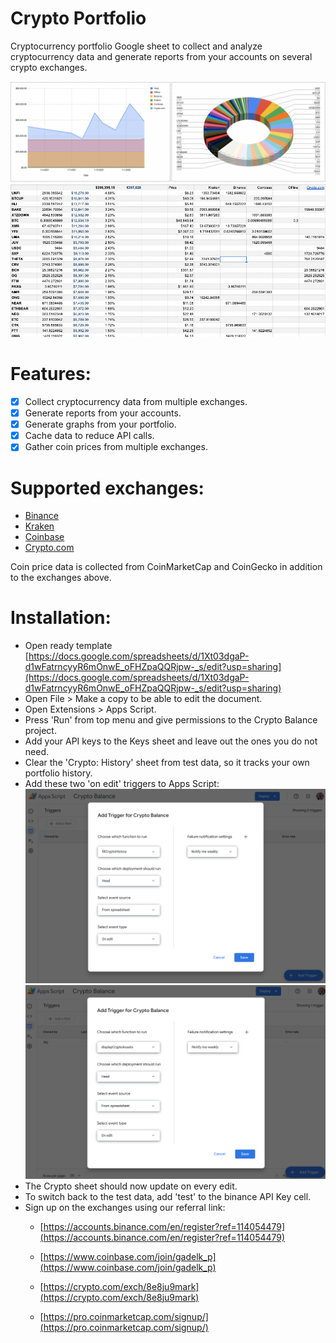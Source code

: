 # Crypto Portfolio

Cryptocurrency portfolio Google sheet to collect and analyze cryptocurrency data and generate reports from your accounts on several crypto exchanges.

![](img/graph1.png)
![](img/graph2.png)

# Features:
- [x] Collect cryptocurrency data from multiple exchanges.
- [x] Generate reports from your accounts.
- [x] Generate graphs from your portfolio.
- [x] Cache data to reduce API calls.
- [x] Gather coin prices from multiple exchanges.

# Supported exchanges:
 - [Binance](https://accounts.binance.com/en/register?ref=114054479)
 - [Kraken](https://www.kraken.com/en-us/register)
 - [Coinbase](https://www.coinbase.com/join/gadelk_p)
 - [Crypto.com](https://crypto.com/exch/8e8ju9mark)

Coin price data is collected from CoinMarketCap and CoinGecko in addition to the exchanges above.

# Installation:
- Open ready template [https://docs.google.com/spreadsheets/d/1Xt03dgaP-d1wFatrncyyR6mOnwE_oFHZpaQQRjpw-_s/edit?usp=sharing](https://docs.google.com/spreadsheets/d/1Xt03dgaP-d1wFatrncyyR6mOnwE_oFHZpaQQRjpw-_s/edit?usp=sharing)
- Open File > Make a copy to be able to edit the document.
- Open Extensions >  Apps Script.
- Press 'Run' from top menu and give permissions to the Crypto Balance project.
- Add your API keys to the Keys sheet and leave out the ones you do not need.
- Clear the 'Crypto: History' sheet from test data, so it tracks your own portfolio history.
- Add these two 'on edit' triggers to Apps Script:
![](img/trigger1.png)
![](img/trigger2.png)
- The Crypto sheet should now update on every edit.
- To switch back to the test data, add 'test' to the binance API Key cell.
- Sign up on the exchanges using our referral link:
    - [https://accounts.binance.com/en/register?ref=114054479](https://accounts.binance.com/en/register?ref=114054479)
    - [https://www.coinbase.com/join/gadelk_p](https://www.coinbase.com/join/gadelk_p)
    - [https://crypto.com/exch/8e8ju9mark](https://crypto.com/exch/8e8ju9mark)
    
    - [https://pro.coinmarketcap.com/signup/](https://pro.coinmarketcap.com/signup/)
